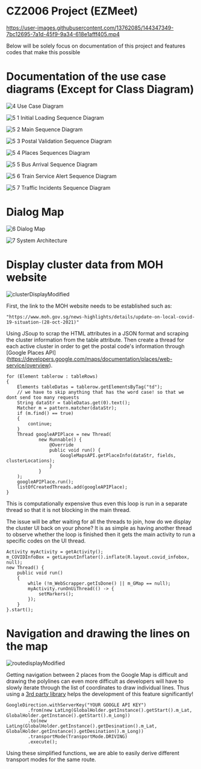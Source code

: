# CZ2006 Project (EZMeet)
https://user-images.githubusercontent.com/13762085/144347349-7bc12695-7a1d-45f9-9a34-618e1afff405.mp4

Below will be solely focus on documentation of this project and features codes that make this possible

# Documentation of the use case diagrams (Except for Class Diagram)
![4  Use Case Diagram](https://user-images.githubusercontent.com/13762085/144356308-b7b3b4e8-3876-4e95-a2b5-ec6f7909023d.png)

![5 1 Initial Loading Sequence Diagram](https://user-images.githubusercontent.com/13762085/144356329-6049b2db-86a3-4ac5-ab66-0f9fe6c9b4cb.png)

![5 2 Main Sequence Diagram](https://user-images.githubusercontent.com/13762085/144356331-527173e2-e10a-46d3-b7d4-cc20ee4cba24.png)

![5 3 Postal Validation Sequence Diagram](https://user-images.githubusercontent.com/13762085/144356339-ca9bbf1c-7d26-4964-af8f-c6ee97c61ad4.png)

![5 4 Places Sequences Diagram](https://user-images.githubusercontent.com/13762085/144356344-6659a137-34e3-4956-be26-d015d62bc191.png)

![5 5 Bus Arrival Sequence Diagram](https://user-images.githubusercontent.com/13762085/144356354-2bb57bcc-262f-436c-84b2-0ab80584cfd7.png)

![5 6 Train Service Alert Sequence Diagram](https://user-images.githubusercontent.com/13762085/144356360-c6928904-f1da-48f7-a62d-f7744cfbbc17.png)

![5 7 Traffic Incidents Sequence Diagram](https://user-images.githubusercontent.com/13762085/144356367-ef247462-7d81-4571-8289-0114a0825347.png)

# Dialog Map
![6  Dialog Map](https://user-images.githubusercontent.com/13762085/144356374-bb1ddcf5-3819-403a-80e6-9a86a52b1fdd.png)

![7  System Architecture](https://user-images.githubusercontent.com/13762085/144356382-08172c01-10d9-4f5b-9135-32c0bfeca949.png)

# Display cluster data from MOH website
![clusterDisplayModified](https://user-images.githubusercontent.com/13762085/144360422-aaec364c-9617-4afd-a5be-b351013c7b65.png)

First, the link to the MOH website needs to be established such as:

```
"https://www.moh.gov.sg/news-highlights/details/update-on-local-covid-19-situation-(28-oct-2021)"
```
Using JSoup to scrap the HTML attributes in a JSON format and scraping the cluster information from the table attribute. Then create a  thread for each active cluster in order to get the postal code's information through [Google Places API] (https://developers.google.com/maps/documentation/places/web-service/overview).
```
for (Element tablerow : tableRows)
{
    Elements tableDatas = tablerow.getElementsByTag("td");
    // we have to skip anything that has the word case! so that we dont send too many requests
    String dataStr = tableDatas.get(0).text();
    Matcher m = pattern.matcher(dataStr);
    if (m.find() == true)
    {
        continue;
    }
    Thread googleAPIPlace = new Thread(
            new Runnable() {
                @Override
                public void run() {
                    GoogleMapsAPI.getPlaceInfo(dataStr, fields, clusterLocations);
                }
            }
    );
    googleAPIPlace.run();
    listOfCreatedThreads.add(googleAPIPlace);
}
```
This is computationally expensive thus even this loop is run in a separate thread so that it is not blocking in the main thread.

The issue will be after waiting for all the threads to join, how do we display the cluster UI back on your phone? It is as simple as having another thread to observe whether the loop is finished then it gets the main activity to run a specific codes on the UI thread.
```
Activity myActivity = getActivity();
m_COVIDInfoBox = getLayoutInflater().inflate(R.layout.covid_infobox, null);
new Thread() {
    public void run()
    {
        while (!m_WebScrapper.getIsDone() || m_GMap == null);
        myActivity.runOnUiThread(() -> {
            setMarkers();
        });
    }
}.start();
```
# Navigation and drawing the lines on the map
![routedisplayModified](https://user-images.githubusercontent.com/13762085/144360412-0f476018-7040-40c6-a432-dd0f7d4b7332.png)

Getting navigation between 2 places from the Google Map is difficult and drawing the polylines can even more difficult as developers will have to slowly iterate through the list of coordinates to draw individual lines. Thus using a [3rd party library](https://github.com/akexorcist/GoogleDirectionLibrary.git) helps the development of this feature significantly!
```
GoogleDirection.withServerKey("YOUR GOOGLE API KEY")
        .from(new LatLng(GlobalHolder.getInstance().getStart().m_Lat, GlobalHolder.getInstance().getStart().m_Long))
        .to(new LatLng(GlobalHolder.getInstance().getDesination().m_Lat, GlobalHolder.getInstance().getDesination().m_Long))
        .transportMode(TransportMode.DRIVING)
        .execute();
```
Using these simplified functions, we are able to easily derive different transport modes for the same route. 
